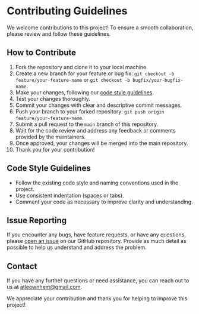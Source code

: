 # Contributing Guidelines

We welcome contributions to this project! To ensure a smooth collaboration, please review and follow these guidelines.

## How to Contribute

1. Fork the repository and clone it to your local machine.
2. Create a new branch for your feature or bug fix: `git checkout -b feature/your-feature-name` or `git checkout -b bugfix/your-bugfix-name`.
3. Make your changes, following our [code style guidelines](#code-style-guidelines).
4. Test your changes thoroughly.
5. Commit your changes with clear and descriptive commit messages.
6. Push your branch to your forked repository: `git push origin feature/your-feature-name`.
7. Submit a pull request to the `main` branch of this repository.
8. Wait for the code review and address any feedback or comments provided by the maintainers.
9. Once approved, your changes will be merged into the main repository.
10. Thank you for your contribution!

## Code Style Guidelines

- Follow the existing code style and naming conventions used in the project.
- Use consistent indentation (spaces or tabs).
- Comment your code as necessary to improve clarity and understanding.

## Issue Reporting

If you encounter any bugs, have feature requests, or have any questions, please [open an issue](https://github.com/your-username/your-repo/issues) on our GitHub repository. Provide as much detail as possible to help us understand and address the problem.

## Contact

If you have any further questions or need assistance, you can reach out to us at [atleownhem@gmail.com](mailto:atleownhem@gmail.com).

We appreciate your contribution and thank you for helping to improve this project!
